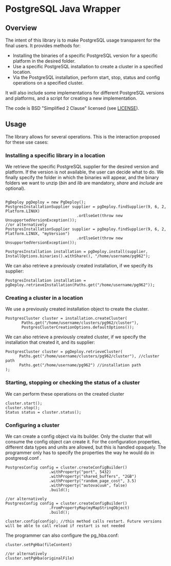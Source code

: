 
 # PostgreSQL Java Wrapper
 
 
 ## Overview
 
 The intent of this library is to make PostgreSQL usage transparent for the final users. It
 provides methods for:
 
 * Installing the binaries of a specific PostgreSQL version for a specific platform in the desired folder.
 * Use a specific PostgreSQL installation to create a cluster in a specified location.
 * Via the PostgreSQL installation, perform start, stop, status and config operations
 on a specified cluster.
 
 It will also include some implementations for different PostgreSQL versions and platforms,
 and a script for creating a new implementation.
 
 The code is BSD "Simplified 2 Clause" licensed (see [LICENSE](LICENSE)).
 
 
 
 
 ## Usage
 
 The library allows for several operations. This is the interaction proposed for these use cases:
 
 ### Installing a specific library in a location
 
 We retrieve the specific PostgreSQL supplier for the desired version and platform.
 If the version is not available, the user can decide what to do. We finally 
 specify the folder in which the binaries will appear, and the binary folders we
 want to unzip (*bin* and *lib* are mandatory, *share* and *include* are optional).
 ```
 
 PgDeploy pgDeploy = new PgDeploy();
PostgresInstallationSupplier supplier = pgDeploy.findSupplier(9, 6, 2, Platform.LINUX)
                                .orElseGet(throw new UnsupportedVersionException());
//or alternatively
PostgresInstallationSupplier supplier = pgDeploy.findSupplier(9, 6, 2, Platform.LINUX, "myVersion")
                                .orElseGet(throw new UnsupportedVersionException());

PostgresInstallation installation = pgDeploy.install(supplier, InstallOptions.binaries().withShare(), "/home/username/pg962");
 ```
  
 We can also retrieve a previously created installation, if we specify its supplier:
  
  ```
  PostgresInstallation installation = pgDeploy.retrieveInstallation(Paths.get("/home/username/pg962"));
   ```
  
 ### Creating a cluster in a location

 We use a previously created installation object to create the cluster.
 ```
PostgresCluster cluster = installation.createCluster(
        Paths.get("/home/username/clusters/pg962/cluster"), 
        PostgresClusterCreationOptions.defaultOptions());
 ```
 We can also retrieve a previously created cluster, if we specify the 
 installation that created it, and its supplier:
  
  ```
  PostgresCluster cluster = pgDeploy.retrieveCluster(
        Paths.get("/home/username/clusters/pg962/cluster"), //cluster path
        Paths.get("/home/username/pg962") //installation path
  );
   ```
  
 ### Starting, stopping or checking the status of a cluster 
 
 We can perform these operations on the created cluster
 ```
 cluster.start();
 cluster.stop();
 Status status = cluster.status();
 ```
  
 ### Configuring a cluster 

 We can create a config object via its builder. Only the cluster that will consume the config object can create it.
 For the configuration properties, different data types and units are allowed, but this is handled opaquely. 
 The programmer only has to specify the properties the way he would do in postgresql.conf . 
 ```
PostgresConfig config = cluster.createConfigBuilder()
                    .withProperty("port", 5432)
                    .withProperty("shared_buffers", "2GB")
                    .withProperty("random_page_cost", 3.5)
                    .withProperty("autovacuum", false)
                    .build();        

//or alternatively
PostgresConfig config = cluster.createConfigBuilder()
                    .FromPropertyMap(myMapStringObject)
                    .build();               
 
cluster.config(config); //this method calls restart. Future versions will be able to call reload if restart is not needed
 ```
 The programmer can also configure the pg_hba.conf:
  ```
 cluster.setPgHba(fileContent)
 
 //or alternatively
 cluster.setPgHba(originalFile)
  ```